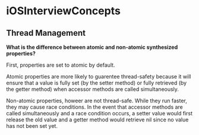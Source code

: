 # iOSInterviewConcepts
## Thread Management

**What is the difference between atomic and non-atomic synthesized properties?**

First, properties are set to atomic by default. 

Atomic properties are more likely to guarentee thread-safety because it will ensure that a value is fully set (by the setter method) or fully retrieved (by the getter method) when accessor methods are called simultaneously.

Non-atomic properties, howeer are not thread-safe. While they run faster, they may cause race conditions. In the event that accessor methods are called simultaneously and a race condition occurs, a setter value would first release the old value and a getter method would retrieve nil since no value has not been set yet.
